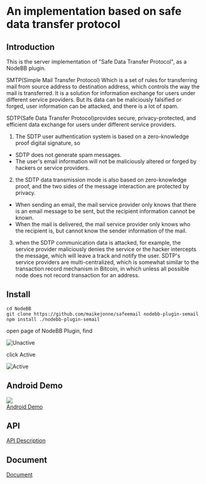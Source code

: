 # An implementation based on safe data  transfer protocol
## Introduction
This is the server implementation of "Safe Data Transfer Protocol", as a NodeBB plugin.

SMTP(Simple Mail Transfer Protocol)
Which is a set of rules for transferring mail from source address to destination address, which controls the way the mail is transferred. It is a solution for information exchange for users under different service providers. But its data can be maliciously falsified or forged, user information can be attacked, and there is a lot of spam.

SDTP(Safe Data Transfer Protocol)provides secure, privacy-protected, and efficient data exchange for users under different service providers.

1. The SDTP user authentication system is based on a zero-knowledge proof digital signature, so
* SDTP does not generate spam messages.
* The user's email information will not be maliciously altered or forged by hackers or service providers.

2. the SDTP data transmission mode is also based on zero-knowledge proof, and the two sides of the message interaction are protected by privacy.
* When sending an email, the mail service provider only knows that there is an email message to be sent, but the recipient information cannot be known.
* When the mail is delivered, the mail service provider only knows who the recipient is, but cannot know the sender information of the mail.

3. when the SDTP communication data is attacked, for example, the service provider maliciously denies the service or the hacker intercepts the message, which will leave a track and notify the user. SDTP's service providers are multi-centralized, which is somewhat similar to the transaction record mechanism in Bitcoin, in which unless all possible node does not record transaction for an address.

## Install

    cd NodeBB
    git clone https://github.com/maikejonne/safeemail nodebb-plugin-semail
    npm install ./nodebb-plugin-semail
open page of NodeBB Plugin, find

![Unactive][1]

click Active

![Active][2]  

## Android Demo  
![][6]  
[Android Demo][4]  

## API  
[API Description][3]

## Document  
[Document][5]


  [1]: https://raw.githubusercontent.com/maikejonne/safeemail/master/docs/unactive.png
  [2]: https://raw.githubusercontent.com/maikejonne/safeemail/master/docs/active.png
  [3]: https://maikejonne.github.io/safeemail/
  [4]: https://github.com/maikejonne/safeemail-android
  [5]: https://github.com/maikejonne/safeemail/blob/master/docs/README.md
  [6]: https://raw.githubusercontent.com/maikejonne/safeemail/master/docs/flowchartimg/safeemail-show-1.png
